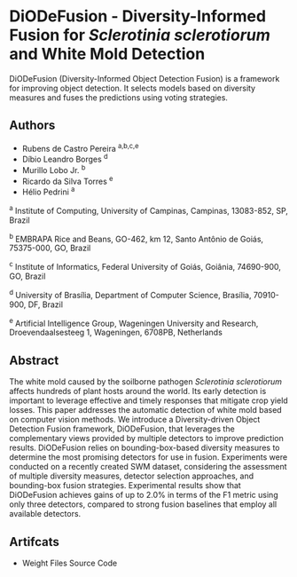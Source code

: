 # DiODeFusion - Diversity-Informed Fusion for *Sclerotinia sclerotiorum* and White Mold Detection
DiODeFusion (Diversity-Informed Object Detection Fusion) is a framework for improving object detection. It selects models based on diversity measures and fuses the predictions using voting strategies.

<!--
# Detection and classification of whiteflies and development stages on soybean leaves images using an improved deep learning strategy
This repository has the aim storing all artefacts (image dataset) used in the research related to the paper.
-->

## Authors

- Rubens de Castro Pereira <sup>a,b,c,e</sup>
- Díbio Leandro Borges <sup>d</sup>
- Murillo Lobo Jr. <sup>b</sup>
- Ricardo da Silva Torres <sup>e</sup>
- Hélio Pedrini <sup>a</sup>

<sup>a</sup> Institute of Computing, University of Campinas, Campinas, 13083-852, SP, Brazil

<sup>b</sup> EMBRAPA Rice and Beans, GO-462, km 12, Santo Antônio de Goiás, 75375-000, GO, Brazil

<sup>c</sup> Institute of Informatics, Federal University of Goiás, Goiânia, 74690-900, GO, Brazil

<sup>d</sup> University of Brasília, Department of Computer Science, Brasília, 70910-900, DF, Brazil

<sup>e</sup> Artificial Intelligence Group, Wageningen University and Research, Droevendaalsesteeg 1, Wageningen, 6708PB, Netherlands

## Abstract

The white mold caused by the soilborne pathogen *Sclerotinia sclerotiorum* affects hundreds of plant hosts around the world. Its early detection is important to leverage effective and timely responses that mitigate crop yield losses. This paper addresses the automatic detection of white mold based on computer vision methods. We introduce a Diversity-driven Object Detection Fusion framework, DiODeFusion, that leverages the complementary views provided by multiple detectors to improve prediction results. DiODeFusion relies on bounding-box-based diversity measures to determine the most promising detectors for use in fusion. Experiments were conducted on a recently created SWM dataset, considering the assessment of multiple diversity measures, detector selection approaches, and bounding-box fusion strategies. Experimental results show that DiODeFusion achieves gains of up to 2.0\% in terms of the F1 metric using only three detectors, compared to strong fusion baselines that employ all available detectors.

## Artifcats

- Weight Files
 Source Code

<!-- 
Images dataset used in training [:bug:](https://github.com/rubenscp/Whiteflies_Dataset/tree/main/dataset_for_training)
Images dataset used in whiteflies detection [:bug:](https://github.com/rubenscp/Whiteflies_Dataset/tree/main/dataset_for_detection_test)
Images used in the paper [:arrow_right:](https://github.com/rubenscp/Whiteflies_Dataset/tree/main/images_of_the_paper)
--> 